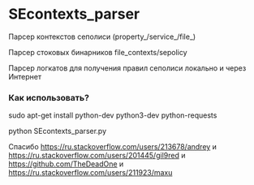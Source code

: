 # SEcontexts_parser
Парсер контекстов сеполиси (property_/service_/file_)

Парсер стоковых бинарников file_contexts/sepolicy

Парсер логкатов для получения правил сеполиси локально и через Интернет

### Как использовать?
sudo apt-get install python-dev python3-dev python-requests

python SEcontexts_parser.py

Спасибо https://ru.stackoverflow.com/users/213678/andrey и https://ru.stackoverflow.com/users/201445/gil9red и https://github.com/TheDeadOne и https://ru.stackoverflow.com/users/211923/maxu
